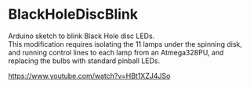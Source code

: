 # BlackHoleDiscBlink
Arduino sketch to blink Black Hole disc LEDs.  
This modification requires isolating the 11 lamps under the spinning disk, and running control lines to each lamp
from an Atmega328PU, and replacing the bulbs with standard pinball LEDs.

https://www.youtube.com/watch?v=HBt1XZJ4JSo
